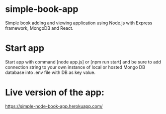 # simple-book-app
Simple book adding and viewing application using Node.js with Express framework, MongoDB and React.

# Start app 
 Start app with command [node app.js] or [npm run start] and be sure to add connection string to your own instance of local or hosted Mongo DB database into .env file with DB as key value.

# Live version of the app:
https://simple-node-book-app.herokuapp.com/
